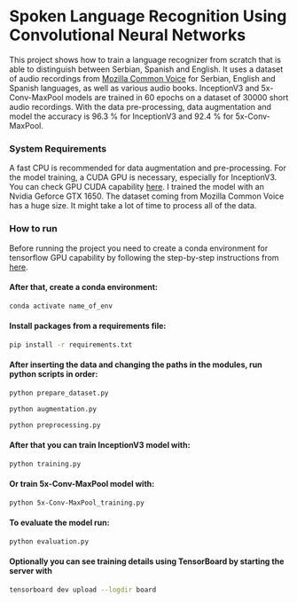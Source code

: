# Spoken Language Recognition Using Convolutional Neural Networks
This project shows how to train a language recognizer from scratch that is able to distinguish between Serbian, Spanish and English. It uses a dataset of audio recordings from [Mozilla Common Voice](https://commonvoice.mozilla.org/en/datasets) for Serbian, English and Spanish languages, as well as various audio books. InceptionV3 and 5x-Conv-MaxPool models are trained in 60 epochs on a dataset of 30000 short audio recordings. With the data pre-processing, data augmentation and model the accuracy is 96.3 % for InceptionV3 and 92.4 % for 5x-Conv-MaxPool. 

### System Requirements
A fast CPU is recommended for data augmentation and pre-processing. For the model training, a CUDA GPU is necessary, especially for InceptionV3. You can check GPU CUDA capability [here](https://developer.nvidia.com/cuda-gpus). I trained the model with an Nvidia Geforce GTX 1650. The dataset coming from Mozilla Common Voice has a huge size. It might take a lot of time to process all of the data. 

### How to run
Before running the project you need to create a conda environment for tensorflow GPU capability by following the step-by-step instructions from [here](https://www.tensorflow.org/install/pip).


#### After that, create a conda environment:
```Bash
conda activate name_of_env
```

#### Install packages from a requirements file:
```Bash
pip install -r requirements.txt
```

#### After inserting the data and changing the paths in the modules, run python scripts in order:
```Bash
python prepare_dataset.py
```
```Bash
python augmentation.py
```
```Bash
python preprocessing.py
```

#### After that you can train InceptionV3 model with:
```Bash
python training.py
```

#### Or train 5x-Conv-MaxPool model with:
```Bash
python 5x-Conv-MaxPool_training.py
```

#### To evaluate the model run:
```Bash
python evaluation.py
```

#### Optionally you can see training details using TensorBoard by starting the server with
```Bash
tensorboard dev upload --logdir board
```
